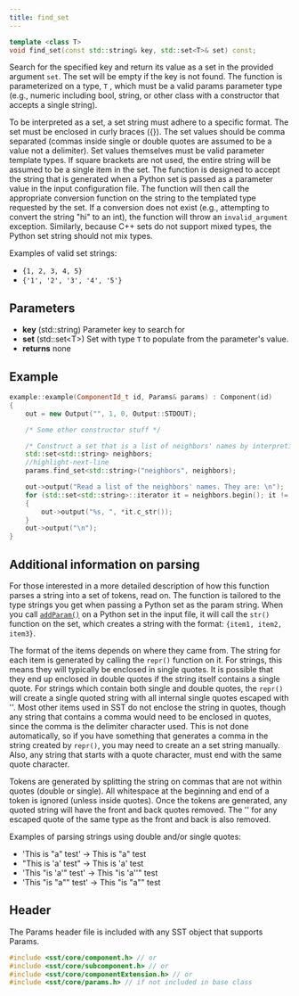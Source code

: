```yaml
---
title: find_set
---
```

```cpp
template <class T>
void find_set(const std::string& key, std::set<T>& set) const;
```

Search for the specified key and return its value as a set in the provided argument `set`. The set will be empty if the key is not found. The function is parameterized on a type, `T` , which must be a valid params parameter type (e.g., numeric including bool, string, or other class with a constructor that accepts a single string).

To be interpreted as a set, a set string must adhere to a specific format. The set must be enclosed in curly braces ({}). The set values should be comma separated (commas inside single or double quotes are assumed to be a value not a delimiter). Set values themselves must be valid parameter template types. If square brackets are not used, the entire string will be assumed to be a single item in the set. The function is designed to accept the string that is generated when a Python set is passed as a parameter value in the input configuration file. The function will then call the appropriate conversion function on the string to the templated type requested by the set. If a conversion does not exist (e.g., attempting to convert the string "hi" to an int), the function will throw an `invalid_argument` exception. Similarly, because C++ sets do not support mixed types, the Python set string should not mix types.

Examples of valid set strings:
* `{1, 2, 3, 4, 5}`
* `{'1', '2', '3', '4', '5'}`


## Parameters
* **key** (std::string) Parameter key to search for
* **set** (std::set<T\>) Set with type `T` to populate from the parameter's value. 
* **returns** none


## Example

<!--- SOURCE CODE: None --->
```cpp
example::example(ComponentId_t id, Params& params) : Component(id)
{
    out = new Output("", 1, 0, Output::STDOUT);

    /* Some other constructor stuff */

    /* Construct a set that is a list of neighbors' names by interpreting the parameter 'neighbors' as a set */
    std::set<std::string> neighbors;
    //highlight-next-line
    params.find_set<std::string>("neighbors", neighbors);

    out->output("Read a list of the neighbors' names. They are: \n");
    for (std::set<std::string>::iterator it = neighbors.begin(); it != neighbors.end(); it++)
    {
        out->output("%s, ", *it.c_str());
    }
    out->output("\n");
}
```

## Additional information on parsing
For those interested in a more detailed description of how this function parses a string into a set of tokens, read on. The function is tailored to the type strings you get when passing a Python set as the param string. When you call [`addParam()`](../../config/component/addParam) on a Python set in the input file, it will call the `str()` function on the set, which creates a string with the format: `{item1, item2, item3}`.

The format of the items depends on where they came from. The string for each item is generated by calling the `repr()` function on it. For strings, this means they will typically be enclosed in single quotes. It is possible that they end up enclosed in double quotes if the string itself contains a single quote. For strings which contain both single and double quotes, the `repr()` will create a single quoted string with all internal single quotes escaped with '\'. Most other items used in SST do not enclose the string in quotes, though any string that contains a comma would need to be enclosed in quotes, since the comma is the delimiter character used. This is not done automatically, so if you have something that generates a comma in the string created by `repr()`, you may need to create an a set string manually. Also, any string that starts with a quote character, must end with the same quote character.

Tokens are generated by splitting the string on commas that are not within quotes (double or single). All whitespace at the beginning and end of a token is ignored (unless inside quotes). Once the tokens are generated, any quoted string will have the front and back quotes removed. The '\' for any escaped quote of the same type as the front and back is also removed.

Examples of parsing strings using double and/or single quotes:
* 'This is "a" test' -> This is "a" test
* "This is 'a' test" -> This is 'a' test
* 'This "is \'a\'" test' -> This "is 'a''" test
* 'This "is \"a"" test' -> This "is \"a\"" test

## Header
The Params header file is included with any SST object that supports Params.
```cpp
#include <sst/core/component.h> // or
#include <sst/core/subcomponent.h> // or
#include <sst/core/componentExtension.h> // or
#include <sst/core/params.h> // if not included in base class
```